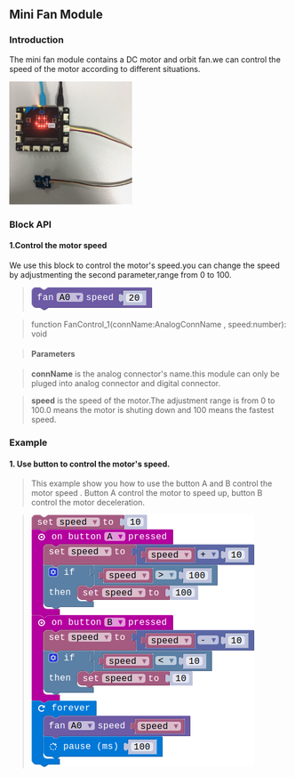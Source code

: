 ## Mini Fan Module

### Introduction

The mini fan module contains a DC motor and  orbit fan.we can control the speed of the motor according to different situations.

![module_pic](./image/modules/electronic_circuit.png)

### Block API

#### 1.Control the motor speed

We use this block to control the motor's speed.you can change the speed by adjustmenting the second parameter,range from 0 to 100.

> ![pic1](./image/Mini-Fan/control-speed.png)

> function FanControl_1(connName:AnalogConnName , speed:number): void

> #### Parameters

> **connName** is the analog connector's name.this module can only be pluged into analog connector and digital connector.

> **speed** is the speed of the motor.The adjustment range is from 0 to 100.0 means the motor is shuting down and 100 means the fastest speed. 

### Example

#### 1. Use button to control the motor's speed.

> This example show you how to use the button A and B control the motor speed . Button A control the motor to speed up, button B control the motor deceleration.

> ![pic1](./image/Mini-Fan/button-speed.png)

